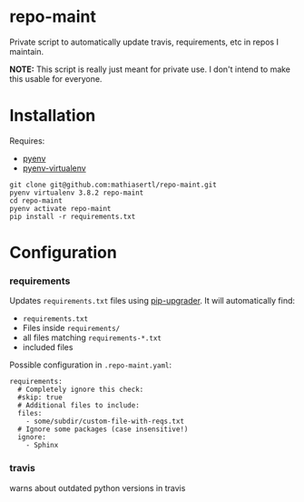 # repo-maint

Private script to automatically update travis, requirements, etc in repos I maintain.

**NOTE:** This script is really just meant for private use. I don't intend to make this usable for everyone.

# Installation

Requires:
* [pyenv](https://github.com/pyenv/pyenv)
* [pyenv-virtualenv](https://github.com/pyenv/pyenv-virtualenv)

```
git clone git@github.com:mathiasertl/repo-maint.git
pyenv virtualenv 3.8.2 repo-maint
cd repo-maint
pyenv activate repo-maint
pip install -r requirements.txt
```

# Configuration

### requirements

Updates `requirements.txt` files using [pip-upgrader](https://github.com/simion/pip-upgrader). It will
automatically find:

* `requirements.txt`
* Files inside `requirements/`
* all files matching `requirements-*.txt` 
* included files

Possible configuration in `.repo-maint.yaml`:

```
requirements:
  # Completely ignore this check:
  #skip: true
  # Additional files to include:
  files:
    - some/subdir/custom-file-with-reqs.txt
  # Ignore some packages (case insensitive!)
  ignore:
    - Sphinx
```

### travis

warns about outdated python versions in travis
